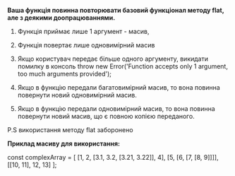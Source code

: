 **Ваша функція повинна повторювати базовий функціонал методу flat, але з деякими доопрацюваннями.**

1. Функція приймає лише 1 аргумент - масив,
2. Функція повертає лише одновимірний масив
3. Якщо користувач передає більше одного аргументу, викидати помилку в консоль
   throw new Error('Function accepts only 1 argument, too much arguments provided');
4. Якщо в функцію передали багатовимірний масив, то вона повинна повернути новий одновимірний масив.

5. Якщо в функцію передали одновимірний масив, то вона повинна повернути новий масив, що є повною копією переданого.

P.S використання методу flat заборонено

**Приклад масиву для використання:**

const complexArray = [
[1, 2, [3.1, 3.2, [3.21, 3.22]], 4],
[5, [6, [7, [8, 9]]]],
[[10, 11], 12, 13]
];